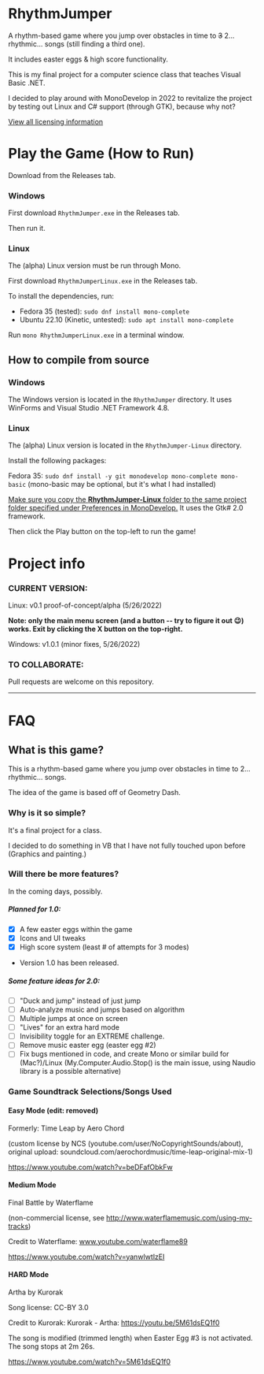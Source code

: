 # RhythmJumper

A rhythm-based game where you jump over obstacles in time to ~~3~~ 2... rhythmic... songs (still finding a third one).

It includes easter eggs & high score functionality.

This is my final project for a computer science class that teaches Visual Basic .NET.

I decided to play around with MonoDevelop in 2022 to revitalize the project by testing out Linux and C# support (through GTK), because why not?

[View all licensing information](LICENSE)

# Play the Game (How to Run)
Download from the Releases tab.

### Windows
First download `RhythmJumper.exe` in the Releases tab.

Then run it.

### Linux
The (alpha) Linux version must be run through Mono.

First download `RhythmJumperLinux.exe` in the Releases tab.

To install the dependencies, run:

* Fedora 35 (tested): `sudo dnf install mono-complete`
* Ubuntu 22.10 (Kinetic, untested): `sudo apt install mono-complete`

Run `mono RhythmJumperLinux.exe` in a terminal window.

## How to compile from source
### Windows
The Windows version is located in the `RhythmJumper` directory. It uses WinForms and Visual Studio .NET Framework 4.8.

### Linux
The (alpha) Linux version is located in the `RhythmJumper-Linux` directory. 

Install the following packages:

Fedora 35: `sudo dnf install -y git monodevelop mono-complete mono-basic` (mono-basic may be optional, but it's what I had installed)

[Make sure you copy the **RhythmJumper-Linux** folder to the same project folder specified under Preferences in MonoDevelop.](https://stackoverflow.com/a/50050601) It uses the Gtk# 2.0 framework.

Then click the Play button on the top-left to run the game!

# Project info

### CURRENT VERSION:
Linux: v0.1 proof-of-concept/alpha (5/26/2022)

**Note: only the main menu screen (and a button -- try to figure it out 😉) works. Exit by clicking the X button on the top-right.**

Windows: v1.0.1 (minor fixes, 5/26/2022)

### TO COLLABORATE:
Pull requests are welcome on this repository.

--------------------

# FAQ

## What is this game?

This is a rhythm-based game where you jump over obstacles in time to 2... rhythmic... songs.

The idea of the game is based off of Geometry Dash.

### Why is it so simple?

It's a final project for a class.

I decided to do something in VB that I have not fully touched upon before (Graphics and painting.)

### Will there be more features?

In the coming days, possibly.

##### Planned for 1.0:
- [x] A few easter eggs within the game
- [x] Icons and UI tweaks
- [x] High score system (least # of attempts for 3 modes)
- Version 1.0 has been released.

##### Some feature ideas for 2.0:
- [ ] "Duck and jump" instead of just jump
- [ ] Auto-analyze music and jumps based on algorithm
- [ ] Multiple jumps at once on screen
- [ ] "Lives" for an extra hard mode
- [ ] Invisibility toggle for an EXTREME challenge.
- [ ] Remove music easter egg (easter egg #2)
- [ ] Fix bugs mentioned in code, and create Mono or similar build for (Mac?)/Linux (My.Computer.Audio.Stop() is the main issue, using Naudio library is a possible alternative)

### Game Soundtrack Selections/Songs Used

#### Easy Mode (edit: removed)

Formerly: Time Leap by Aero Chord

(custom license by NCS (youtube.com/user/NoCopyrightSounds/about), original upload: soundcloud.com/aerochordmusic/time-leap-original-mix-1)

https://www.youtube.com/watch?v=beDFafObkFw

#### Medium Mode

Final Battle by Waterflame

(non-commercial license, see http://www.waterflamemusic.com/using-my-tracks)

Credit to Waterflame: www.youtube.com/waterflame89

https://www.youtube.com/watch?v=yanwIwtlzEI

#### HARD Mode

Artha by Kurorak

Song license: CC-BY 3.0

Credit to Kurorak: Kurorak - Artha: https://youtu.be/5M61dsEQ1f0

The song is modified (trimmed length) when Easter Egg #3 is not activated. The song stops at 2m 26s.

https://www.youtube.com/watch?v=5M61dsEQ1f0
